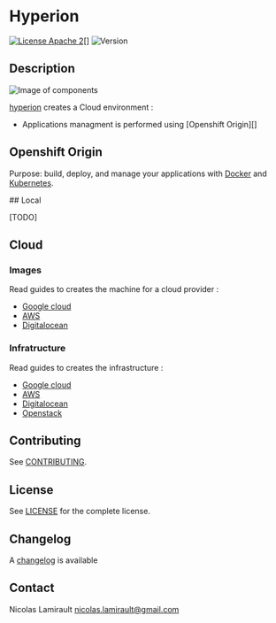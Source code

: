 # Hyperion

[![License Apache 2][badge-license]][LICENSE][]
![Version][badge-release]

## Description

![Image of components](https://github.com/portefaix/hyperion-origin/raw/master/docs/hyperion-origin.png "Hyperion Origin")

[hyperion][] creates a Cloud environment :

- Applications managment is performed using [Openshift Origin][]

## Openshift Origin

Purpose: build, deploy, and manage your applications with [Docker][] and [Kubernetes][].

## Local

[TODO]

## Cloud


### Images

Read guides to creates the machine for a cloud provider :

* [Google cloud](https://github.com/portefaix/hyperion-origin/blob/packer/google/README.md)
* [AWS](https://github.com/portefaix/hyperion-origin/blob/packer/ec2/README.md)
* [Digitalocean](https://github.com/portefaix/hyperion-origin/blob/packer/digitalocean/README.md)


### Infratructure

Read guides to creates the infrastructure :

* [Google cloud](https://github.com/portefaix/hyperion-origin/blob/infra/google/README.md)
* [AWS](https://github.com/portefaix/hyperion-origin/blob/infra/aws/README.md)
* [Digitalocean](https://github.com/portefaix/hyperion-origin/blob/infra/digitalocean/README.md)
* [Openstack](https://github.com/portefaix/hyperion-origin/blob/infra/openstack/README.md)


## Contributing

See [CONTRIBUTING](CONTRIBUTING.md).


## License

See [LICENSE][] for the complete license.


## Changelog

A [changelog](ChangeLog.md) is available


## Contact

Nicolas Lamirault <nicolas.lamirault@gmail.com>


[hyperion]: https://github.com/portefaix/hyperion-origin
[LICENSE]: https://github.com/portefaix/hyperion-origin/blob/master/LICENSE
[Issue tracker]: https://github.com/portefaix/hyperion-origin/issues

[badge-license]: https://img.shields.io/badge/license-Apache_2-green.svg
[badge-release]: https://img.shields.io/github/release/portefaix/hyperion-origin.svg

[Docker]: https://www.docker.io/
[Kubernetes]: http://kubernetes.io/
